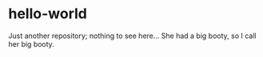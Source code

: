 # hello-world
Just another repository; nothing to see here...
She had a big booty, so I call her big booty.
